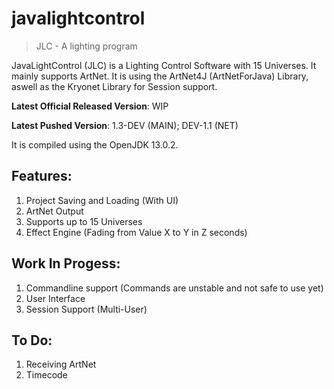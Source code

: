 # javalightcontrol

>JLC - A lighting program

JavaLightControl (JLC) is a Lighting Control Software with 15 Universes. It mainly supports ArtNet. 
It is using the ArtNet4J (ArtNetForJava) Library, aswell as the Kryonet Library for Session support.

**Latest Official Released Version**: WIP

**Latest Pushed Version**: 1.3-DEV (MAIN); DEV-1.1 (NET)

It is compiled using the OpenJDK 13.0.2. 

## Features:

1. Project Saving and Loading (With UI)
2. ArtNet Output
3. Supports up to 15 Universes
4. Effect Engine (Fading from Value X to Y in Z seconds)

## Work In Progess:

1. Commandline support (Commands are unstable and not safe to use yet)
2. User Interface
3. Session Support (Multi-User)

## To Do:

1. Receiving ArtNet
2. Timecode
